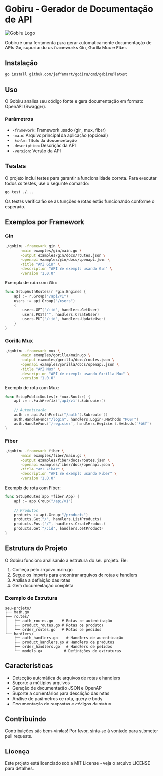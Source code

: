 # Gobiru - Gerador de Documentação de API

![Gobiru Logo](https://res.cloudinary.com/dx70wyorg/image/upload/v1736953035/photo_2025-01-15_11-40-32_esheqe.jpg)

Gobiru é uma ferramenta para gerar automaticamente documentação de APIs Go, suportando os frameworks Gin, Gorilla Mux e Fiber.

## Instalação

```bash
go install github.com/jeffemart/gobiru/cmd/gobiru@latest
```

## Uso

O Gobiru analisa seu código fonte e gera documentação em formato OpenAPI (Swagger).

### Parâmetros

- `-framework`: Framework usado (gin, mux, fiber)
- `-main`: Arquivo principal da aplicação (opcional)
- `-title`: Título da documentação
- `-description`: Descrição da API
- `-version`: Versão da API

## Testes

O projeto inclui testes para garantir a funcionalidade correta. Para executar todos os testes, use o seguinte comando:

```bash
go test ./...
```

Os testes verificarão se as funções e rotas estão funcionando conforme o esperado.

## Exemplos por Framework

### Gin
```bash
./gobiru -framework gin \
       -main examples/gin/main.go \
       -output examples/gin/docs/routes.json \
       -openapi examples/gin/docs/openapi.json \
       -title "API Gin" \
       -description "API de exemplo usando Gin" \
       -version "1.0.0"
```

Exemplo de rota com Gin:
```go
func SetupAuthRoutes(r *gin.Engine) {
    api := r.Group("/api/v1")
    users := api.Group("/users")
    {
        users.GET("/:id", handlers.GetUser)
        users.POST("", handlers.CreateUser)
        users.PUT("/:id", handlers.UpdateUser)
    }
}
```

### Gorilla Mux
```bash
./gobiru -framework mux \
       -main examples/gorilla/main.go \
       -output examples/gorilla/docs/routes.json \
       -openapi examples/gorilla/docs/openapi.json \
       -title "API Mux" \
       -description "API de exemplo usando Gorilla Mux" \
       -version "1.0.0"
```

Exemplo de rota com Mux:
```go
func SetupPublicRoutes(r *mux.Router) {
    api := r.PathPrefix("/api/v1").Subrouter()
    
    // Autenticação
    auth := api.PathPrefix("/auth").Subrouter()
    auth.HandleFunc("/login", handlers.Login).Methods("POST")
    auth.HandleFunc("/register", handlers.Register).Methods("POST")
}
```

### Fiber
```bash
./gobiru -framework fiber \
       -main examples/fiber/main.go \
       -output examples/fiber/docs/routes.json \
       -openapi examples/fiber/docs/openapi.json \
       -title "API Fiber" \
       -description "API de exemplo usando Fiber" \
       -version "1.0.0"
```

Exemplo de rota com Fiber:
```go
func SetupRoutes(app *fiber.App) {
    api := app.Group("/api/v1")
    
    // Produtos
    products := api.Group("/products")
    products.Get("/", handlers.ListProducts)
    products.Post("/", handlers.CreateProduct)
    products.Get("/:id", handlers.GetProduct)
}
```

## Estrutura do Projeto

O Gobiru funciona analisando a estrutura do seu projeto. Ele:

1. Começa pelo arquivo main.go
2. Segue os imports para encontrar arquivos de rotas e handlers
3. Analisa a definição das rotas
4. Gera documentação completa

### Exemplo de Estrutura

```
seu-projeto/
├── main.go
├── routes/
│   ├── auth_routes.go    # Rotas de autenticação
│   ├── product_routes.go # Rotas de produtos
│   └── order_routes.go   # Rotas de pedidos
└── handlers/
    ├── auth_handlers.go    # Handlers de autenticação
    ├── product_handlers.go # Handlers de produtos
    ├── order_handlers.go   # Handlers de pedidos
    └── models.go          # Definições de estruturas
```

## Características

- Detecção automática de arquivos de rotas e handlers
- Suporte a múltiplos arquivos
- Geração de documentação JSON e OpenAPI
- Suporte a comentários para descrição das rotas
- Análise de parâmetros de rota, query e body
- Documentação de respostas e códigos de status

## Contribuindo

Contribuições são bem-vindas! Por favor, sinta-se à vontade para submeter pull requests.

## Licença

Este projeto está licenciado sob a MIT License - veja o arquivo LICENSE para detalhes.